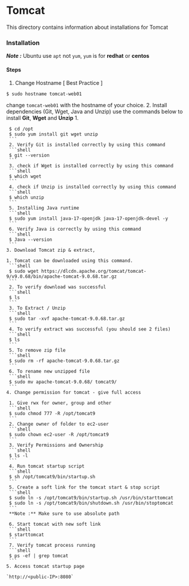 # Tomcat

This directory contains information about installations for Tomcat 

### Installation

***Note :***  Ubuntu use `apt` not `yum`, `yum` is for **redhat** or **centos**

#### Steps

1. Change Hostname [ Best Practice ] 
```shell
$ sudo hostname tomcat-web01
``` 
change `tomcat-web01` with the hostname of your choice.
2. Install dependencies (Git, Wget, Java and Unzip)
use the commands below to install **Git**, **Wget** and **Unzip**
    1. 
   ```shell
    $ cd /opt
    $ sudo yum install git wget unzip 
    ```
    2. Verify Git is installed correctly by using this command
    ```shell
    $ git --version
    ```
    3. check if Wget is installed correctly by using this command
    ```shell
    $ which wget
    ```
    4. check if Unzip is installed correctly by using this command
    ```shell
    $ which unzip
    ```
    5. Installing Java runtime
    ```shell
    $ sudo yum install java-17-openjdk java-17-openjdk-devel -y 
    ```
    6. Verify Java is correctly by using this command
    ```shell
    $ Java --version
    ```
3. Download Tomcat zip & extract, 

   1. Tomcat can be downloaded using this command.
    ```shell
    $ sudo wget https://dlcdn.apache.org/tomcat/tomcat-9/v9.0.68/bin/apache-tomcat-9.0.68.tar.gz 
    ```
    2. To verify download was successful
    ```shell
    $ ls
    ```
    3. To Extract / Unzip 
    ```shell
    $ sudo tar -xvf apache-tomcat-9.0.68.tar.gz
    ```
    4. To verify extract was successful (you should see 2 files)
    ```shell
    $ ls   
    ```
    5. To remove zip file
    ```shell
    $ sudo rm -rf apache-tomcat-9.0.68.tar.gz
    ```
    6. To rename new unzipped file
    ```shell
    $ sudo mv apache-tomcat-9.0.68/ tomcat9/
    ```
4. Change permission for tomcat - give full access

    1. Give rwx for owner, group and other
    ```shell 
    $ sudo chmod 777 -R /opt/tomcat9
    ```
    2. Change owner of folder to ec2-user
    ```shell
    $ sudo chown ec2-user -R /opt/tomcat9
    ```
    3. Verify Permissions and Ownership
    ```shell
    $ ls -l
    ```
    4. Run tomcat startup script
    ```shell
    $ sh /opt/tomcat9/bin/startup.sh
    ```
    5. Create a soft link for the tomcat start & stop script
    ```shell
    $ sudo ln -s /opt/tomcat9/bin/startup.sh /usr/bin/starttomcat 
    $ sudo ln -s /opt/tomcat9/bin/shutdown.sh /usr/bin/stoptomcat
    ``` 
    **Note :** Make sure to use absolute path

    6. Start tomcat with new soft link
    ```shell
    $ starttomcat
    ```
    7. Verify tomcat process running
    ```shell
    $ ps -ef | grep tomcat
    ```
5. Access tomcat startup page

`http://<public-IP>:8080`
